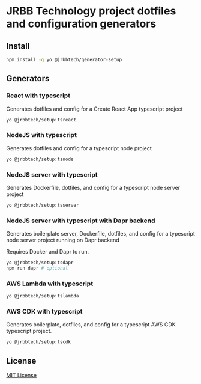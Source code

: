# JRBB Technology project dotfiles and configuration generators

## Install

```bash
npm install -g yo @jrbbtech/generator-setup
```

## Generators

### React with typescript

Generates dotfiles and config for a Create React App typescript project

```bash
yo @jrbbtech/setup:tsreact
```

### NodeJS with typescript

Generates dotfiles and config for a typescript node project

```bash
yo @jrbbtech/setup:tsnode
```

### NodeJS server with typescript

Generates Dockerfile, dotfiles, and config for a typescript node server project

```bash
yo @jrbbtech/setup:tsserver
```

### NodeJS server with typescript with Dapr backend

Generates boilerplate server, Dockerfile, dotfiles, and config for a typescript
node server project running on Dapr backend

Requires Docker and Dapr to run.

```bash
yo @jrbbtech/setup:tsdapr
npm run dapr # optional
```

### AWS Lambda with typescript

```bash
yo @jrbbtech/setup:tslambda
```

### AWS CDK with typescript

Generates boilerplate, dotfiles, and config for a typescript
AWS CDK typescript project.

```bash
yo @jrbbtech/setup:tscdk
```

## License

[MIT License](./LICENSE)
